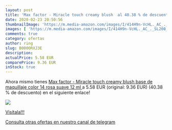 ```yaml
---
layout: post
title: 'Max factor - Miracle touch creamy blush  al 40.38 % de descuento'
date: 2020-02-23 20:50:56
thumbnailImage: 'https://m.media-amazon.com/images/I/414H9n-VcHL._AC_._SL200_.jpg'
images: [ 'https://m.media-amazon.com/images/I/414H9n-VcHL._AC_._SL200_.jpg' ]
comments: true
category: ofertas
author: ring
slug: B000ORXJ3E
description:
actualPrice: 5.58 EUR
comparePrice: 9.36 EUR
inStock: true
---
```


Ahora mismo tienes [Max factor - Miracle touch creamy blush  base de maquillaje  color 14 rosa suave  12 ml ](https://www.amazon.com/dp/B000ORXJ3E/?tag=redken08-20) a 5.58 EUR (original: 9.36 EUR) (40.38 %  de descuento) en el siguiente enlace!

[![](https://m.media-amazon.com/images/I/414H9n-VcHL._AC_._SL200_.jpg)](https://www.amazon.com/dp/B000ORXJ3E/?tag=redken08-20)

[Visítala!!!](https://www.amazon.com/dp/B000ORXJ3E/?tag=redken08-20)

[Consulta otras ofertas en nuestro canal de telegram](https://t.me/s/ofertas25)
